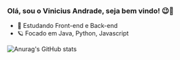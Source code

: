 ### Olá, sou o Vinicius Andrade, seja bem vindo! 😉👋

- 🔭 Estudando Front-end e Back-end
- 🪐 Focado em Java, Python, Javascript

![Anurag's GitHub stats](https://github-readme-stats.vercel.app/api?username=ViniciusAndradee&show_icons=true&theme=radical)
